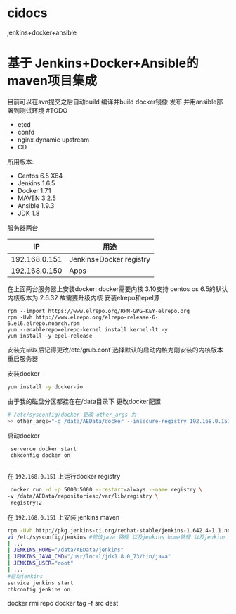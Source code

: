 # cidocs
jenkins+docker+ansible

# 基于 Jenkins+Docker+Ansible的maven项目集成
目前可以在svn提交之后自动build 编译并build docker镜像 发布 并用ansible部署到测试环境
#TODO
*  etcd
*  confd
*  nginx dynamic  upstream
*  CD

所用版本:
*  Centos 6.5 X64 
*  Jenkins 1.6.5
*  Docker 1.7.1
*  MAVEN 3.2.5
*  Ansible 1.9.3
*  JDK 1.8

服务器两台

| IP | 用途 |
| ------ | ------ |
| 192.168.0.151 | Jenkins+Docker registry |
| 192.168.0.150 | Apps |

在上面两台服务器上安装docker:
docker需要内核 3.10支持 centos os 6.5的默认内核版本为 2.6.32 故需要升级内核
安装elrepo和epel源
``` shell
rpm --import https://www.elrepo.org/RPM-GPG-KEY-elrepo.org
rpm -Uvh http://www.elrepo.org/elrepo-release-6-6.el6.elrepo.noarch.rpm
yum --enablerepo=elrepo-kernel install kernel-lt -y
yum install -y epel-release
```
安装完毕以后记得更改/etc/grub.conf 选择默认的启动内核为刚安装的内核版本
重启服务器

安装docker
``` BASH
yum install -y docker-io
```

由于我的磁盘分区都挂在在/data目录下 
更改docker配置
``` BASH
# /etc/sysconfig/docker 更改 other_args 为
>> other_args="-g /data/AEData/docker --insecure-registry 192.168.0.151:5000"
```
启动docker
``` BASH
 serverce docker start
 chkconfig docker on
 
```

在 `192.168.0.151` 上运行docker registry
``` BASH
 docker run -d -p 5000:5000 --restart=always --name registry \
-v /data/AEData/repositories:/var/lib/registry \
 registry:2
```
在 `192.168.0.151` 上安装 jenkins maven  
``` BASH
rpm -Uvh http://pkg.jenkins-ci.org/redhat-stable/jenkins-1.642.4-1.1.noarch.rpm
vi /etc/sysconfig/jenkins #修改java 路径 以及jenkins home路径 以及jenkins 用户 本环境使用root运行jenkins
| ...
| JENKINS_HOME="/data/AEData/jenkins"
| JENKINS_JAVA_CMD="/usr/local/jdk1.8.0_73/bin/java"
| JENKINS_USER="root"
| ...
#启动jenkins
service jenkins start
chkconfig jenkins on
```
  docker rmi repo
  docker tag -f src dest

